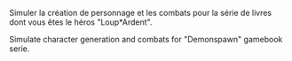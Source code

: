 Simuler la création de personnage et les combats pour la série de livres dont vous êtes le héros "Loup\*Ardent".

Simulate character generation and combats for "Demonspawn" gamebook serie.